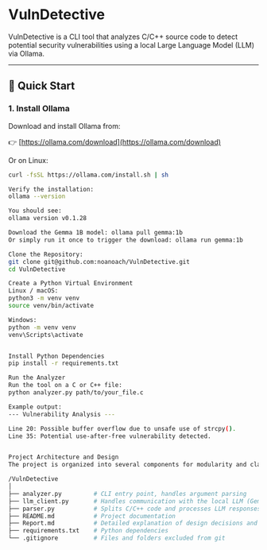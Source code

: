 # VulnDetective

VulnDetective is a CLI tool that analyzes C/C++ source code to detect potential security vulnerabilities using a local Large Language Model (LLM) via Ollama.

---

## 🚀 Quick Start

### 1. Install Ollama

Download and install Ollama from:

👉 [https://ollama.com/download](https://ollama.com/download)

Or on Linux:

```bash
curl -fsSL https://ollama.com/install.sh | sh

Verify the installation:
ollama --version

You should see:
ollama version v0.1.28

Download the Gemma 1B model: ollama pull gemma:1b
Or simply run it once to trigger the download: ollama run gemma:1b

Clone the Repository:
git clone git@github.com:noanoach/VulnDetective.git
cd VulnDetective

Create a Python Virtual Environment
Linux / macOS:
python3 -m venv venv
source venv/bin/activate

Windows:
python -m venv venv
venv\Scripts\activate


Install Python Dependencies
pip install -r requirements.txt

Run the Analyzer
Run the tool on a C or C++ file:
python analyzer.py path/to/your_file.c

Example output:
--- Vulnerability Analysis ---

Line 20: Possible buffer overflow due to unsafe use of strcpy().
Line 35: Potential use-after-free vulnerability detected.


Project Architecture and Design
The project is organized into several components for modularity and clarity:

/VulnDetective
│
├── analyzer.py         # CLI entry point, handles argument parsing
├── llm_client.py       # Handles communication with the local LLM (Gemma) via Ollama
├── parser.py           # Splits C/C++ code and processes LLM responses
├── README.md           # Project documentation
├── Report.md           # Detailed explanation of design decisions and process
├── requirements.txt    # Python dependencies
└── .gitignore          # Files and folders excluded from git


